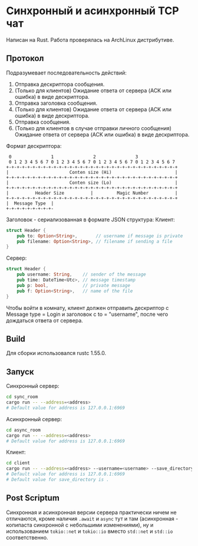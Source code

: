 # Синхронный и асинхронный TCP чат

Написан на Rust.
Работа проверялась на ArchLinux дистрибутиве.

## Протокол

Подразумевает последовательность действий:

1. Отправка дескриптора сообщения.
2. (Только для клиентов) Ожидание ответа от сервера (ACK или ошибка) в виде дескриптора.
3. Отправка заголовка сообщения.
4. (Только для клиентов) Ожидание ответа от сервера (ACK или ошибка) в виде дескриптора.
5. Отправка сообщения.
6. (Только для клиентов в случае отправки личного сообщения) Ожидание ответа от сервера (ACK или ошибка) в виде дескриптора.

Формат дескриптора:

```text
 0               1               2               3
 0 1 2 3 4 5 6 7 0 1 2 3 4 5 6 7 0 1 2 3 4 5 6 7 0 1 2 3 4 5 6 7 
+-+-+-+-+-+-+-+-+-+-+-+-+-+-+-+-+-+-+-+-+-+-+-+-+-+-+-+-+-+-+-+-+
|                       Conten size (Hi)                        |
+-+-+-+-+-+-+-+-+-+-+-+-+-+-+-+-+-+-+-+-+-+-+-+-+-+-+-+-+-+-+-+-+
|                       Conten size (Lo)                        |
+-+-+-+-+-+-+-+-+-+-+-+-+-+-+-+-+-+-+-+-+-+-+-+-+-+-+-+-+-+-+-+-+
|          Header Size          |         Magic Number          |
+-+-+-+-+-+-+-+-+-+-+-+-+-+-+-+-+-+-+-+-+-+-+-+-+-+-+-+-+-+-+-+-+
|  Message Type  |
+-+-+-+-+-+-+-+-+-
```

Заголовок - сериализованная в формате JSON структура:
Клиент:

```Rust
struct Header {
    pub to: Option<String>,       // username if message is private
    pub filename: Option<String>, // filename if sending a file
}
```

Сервер:

```Rust
struct Header {
    pub username: String,    // sender of the message
    pub time: DateTime<Utc>, // message timestamp
    pub p: bool,             // private message
    pub f: Option<String>,   // name of the file
}
```

Чтобы войти в комнату, клиент должен отправить дескриптор с Message type = Login и заголовок с to = "username", после чего дождаться ответа от сервера.

## Build

Для сборки использовался rustc 1.55.0.

## Запуск

Синхронный сервер:

```sh
cd sync_room
cargo run -- --address=<address>
# Default value for address is 127.0.0.1:6969
```

Асинхронный сервер:

```sh
cd async_room
cargo run -- --address=<address>
# Default value for address is 127.0.0.1:6969
```

Клиент:

```sh
cd client
cargo run -- --address=<address> --username=<username> --save_directory==<save_directory>
# Default value for address is 127.0.0.1:6969
# Default value for save_directory is .
```

## Post Scriptum

Синхронная и асинхронная версии сервера практически ничем не отличаются, кроме наличия `.await` и `async` тут и там (асинхронная - копипаста синхронной с небольшими изменениями), ну и использованием `tokio::net` и `tokio::io` вместо `std::net` и `std::io` соответственно.
